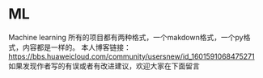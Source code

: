 # ML
Machine learning
所有的项目都有两种格式，一个makdown格式，一个py格式，内容都是一样的。
本人博客链接：https://bbs.huaweicloud.com/community/usersnew/id_1601591068475271
如果发现作者写的有误或者有改进建议，欢迎大家在下面留言
